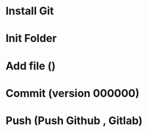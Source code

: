 # Install Git


# Init Folder 
# Add file () 
# Commit  (version 000000)
# Push (Push Github , Gitlab)